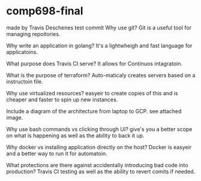 # comp698-final
made by Travis Deschenes
test commit
Why use git? Git is a useful tool for managing repoitories. 

Why write an application in golang? It's a lightwheigh and fast language for applicatoins.

What purpose does Travis CI serve? It allows for Continuos intagratoin. 

What is the purpose of terraform? Auto-maticaly creates servers based on a instructoin file. 

Why use virtualized resources? easyeir to create copies of this and is cheaper and faster to spin up new instances.

Include a diagram of the architecture from laptop to GCP. see attached image.

Why use bash commands vs clicking through UI? give's you a better scope on what is happening as well as the ability to back it up.

Why docker vs installing application directly on the host? Docker is easyeir and a better way to run it for automatoin.

What protections are there against accidentally introducing bad code into production? Travis CI testing as well as the ability to revert comits if needed.
